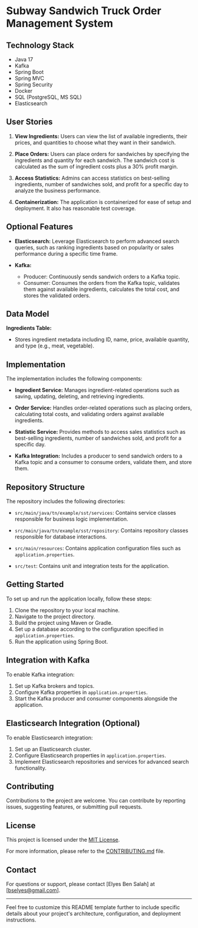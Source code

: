 # Subway Sandwich Truck Order Management System


## Technology Stack

- Java 17
- Kafka
- Spring Boot
- Spring MVC
- Spring Security
- Docker
- SQL (PostgreSQL, MS SQL)
- Elasticsearch

## User Stories

1. **View Ingredients:** Users can view the list of available ingredients, their prices, and quantities to choose what they want in their sandwich.

2. **Place Orders:** Users can place orders for sandwiches by specifying the ingredients and quantity for each sandwich. The sandwich cost is calculated as the sum of ingredient costs plus a 30% profit margin.

3. **Access Statistics:** Admins can access statistics on best-selling ingredients, number of sandwiches sold, and profit for a specific day to analyze the business performance.

4. **Containerization:** The application is containerized for ease of setup and deployment. It also has reasonable test coverage.

## Optional Features

- **Elasticsearch:** Leverage Elasticsearch to perform advanced search queries, such as ranking ingredients based on popularity or sales performance during a specific time frame.

- **Kafka:**
  - Producer: Continuously sends sandwich orders to a Kafka topic.
  - Consumer: Consumes the orders from the Kafka topic, validates them against available ingredients, calculates the total cost, and stores the validated orders.

## Data Model

**Ingredients Table:**
- Stores ingredient metadata including ID, name, price, available quantity, and type (e.g., meat, vegetable).

## Implementation

The implementation includes the following components:

- **Ingredient Service:** Manages ingredient-related operations such as saving, updating, deleting, and retrieving ingredients.
  
- **Order Service:** Handles order-related operations such as placing orders, calculating total costs, and validating orders against available ingredients.
  
- **Statistic Service:** Provides methods to access sales statistics such as best-selling ingredients, number of sandwiches sold, and profit for a specific day.
  
- **Kafka Integration:** Includes a producer to send sandwich orders to a Kafka topic and a consumer to consume orders, validate them, and store them.

## Repository Structure

The repository includes the following directories:

- `src/main/java/tn/example/sst/services`: Contains service classes responsible for business logic implementation.
  
- `src/main/java/tn/example/sst/repository`: Contains repository classes responsible for database interactions.
  
- `src/main/resources`: Contains application configuration files such as `application.properties`.
  
- `src/test`: Contains unit and integration tests for the application.

## Getting Started

To set up and run the application locally, follow these steps:

1. Clone the repository to your local machine.
2. Navigate to the project directory.
3. Build the project using Maven or Gradle.
4. Set up a database according to the configuration specified in `application.properties`.
5. Run the application using Spring Boot.

## Integration with Kafka

To enable Kafka integration:

1. Set up Kafka brokers and topics.
2. Configure Kafka properties in `application.properties`.
3. Start the Kafka producer and consumer components alongside the application.

## Elasticsearch Integration (Optional)

To enable Elasticsearch integration:

1. Set up an Elasticsearch cluster.
2. Configure Elasticsearch properties in `application.properties`.
3. Implement Elasticsearch repositories and services for advanced search functionality.

## Contributing

Contributions to the project are welcome. You can contribute by reporting issues, suggesting features, or submitting pull requests.

## License

This project is licensed under the [MIT License](LICENSE).

For more information, please refer to the [CONTRIBUTING.md](CONTRIBUTING.md) file.

## Contact

For questions or support, please contact [Elyes Ben Salah] at [bselyes@gmail.com].

---

Feel free to customize this README template further to include specific details about your project's architecture, configuration, and deployment instructions.
